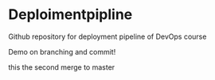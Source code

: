 # Deploimentpipline
Github repository for deployment pipeline of DevOps course

Demo on branching and commit!

this the second merge to master



